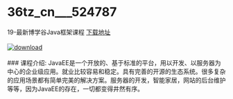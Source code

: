 # 36tz_cn___524787
19-最新博学谷Java框架课程
[下载地址](http://www.36tz.cn/article/524787 "下载地址")
<br/></br>[![download](http://36tz.cn/muke_img/2019_03_3-4.jpg "下载地址")](http://www.36tz.cn/article/524787 "下载地址")
<br/></br>### 课程介绍:
JavaEE是一个开放的、基于标准的平台，用以开发、以服务器为中心的企业级应用。就业比较容易和稳定。具有完善的开源的生态系统。很多复杂的应用场景都有简单完美的解决方案。服务器的开发，智能家居，网站的后台维护等等，因为JavaEE的存在，一切都变得井然有序。


